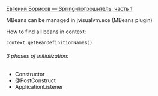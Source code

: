 
[Евгений Борисов — Spring-потрошитель, часть 1](https://www.youtube.com/watch?v=BmBr5diz8WA)

MBeans can be managed in jvisualvm.exe (MBeans plugin)  

How to find all beans in context:
```
context.getBeanDefinitionNames()
```

###### 3 phases of initialization:
* Constructor
* @PostConstruct
* ApplicationListener
